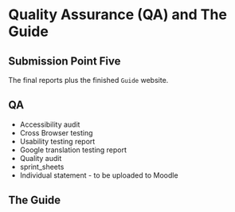# Quality Assurance (QA) and The Guide

## Submission Point Five

The final reports plus the finished `Guide` website.

## QA

- Accessibility audit
- Cross Browser testing
- Usability testing report
- Google translation testing report
- Quality audit
- sprint_sheets
- Individual statement - to be uploaded to Moodle

## The Guide
